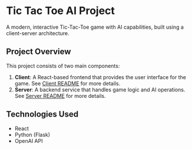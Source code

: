 # Tic Tac Toe AI Project

A modern, interactive Tic-Tac-Toe game with AI capabilities, built using a client-server architecture.

## Project Overview

This project consists of two main components:

1. **Client**: A React-based frontend that provides the user interface for the game. See [Client README](./client/README.md) for more details.
2. **Server**: A backend service that handles game logic and AI operations. See [Server README](./server/README.md) for more details.

## Technologies Used

- React
- Python (Flask)
- OpenAI API

